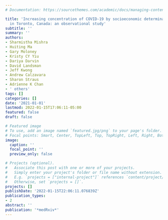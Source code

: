 ```yaml
---
# Documentation: https://sourcethemes.com/academic/docs/managing-content/

title: 'Increasing concentration of COVID-19 by socioeconomic determinants and geography
  in Toronto, Canada: an observational study'
subtitle: ''
summary: ''
authors:
- Sharmistha Mishra
- Huiting Ma
- Gary Moloney
- Kristy CY Yiu
- Dariya Darvin
- David Landsman
- Jeff Kwong
- Andrew Calzavara
- Sharon Straus
- Adrienne K Chan
- ' others'
tags: []
categories: []
date: '2021-01-01'
lastmod: 2022-01-15T17:06:11-05:00
featured: false
draft: false

# Featured image
# To use, add an image named `featured.jpg/png` to your page's folder.
# Focal points: Smart, Center, TopLeft, Top, TopRight, Left, Right, BottomLeft, Bottom, BottomRight.
image:
  caption: ''
  focal_point: ''
  preview_only: false

# Projects (optional).
#   Associate this post with one or more of your projects.
#   Simply enter your project's folder or file name without extension.
#   E.g. `projects = ["internal-project"]` references `content/project/deep-learning/index.md`.
#   Otherwise, set `projects = []`.
projects: []
publishDate: '2022-01-15T22:06:11.076839Z'
publication_types:
- 2
abstract: ''
publication: '*medRxiv*'
---
```

